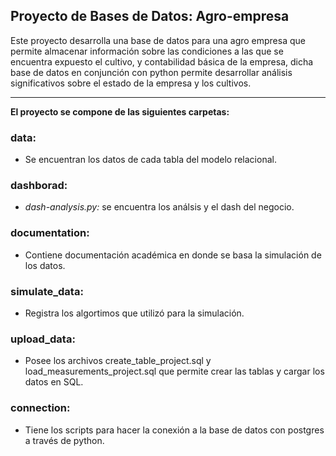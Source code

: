 ## Proyecto de Bases de Datos: Agro-empresa

Este proyecto desarrolla una base de datos para una agro empresa que permite almacenar 
información sobre las condiciones a las que se encuentra expuesto el cultivo, y contabilidad básica 
de la empresa, dicha base de datos en conjunción con python permite desarrollar análisis significativos 
sobre el estado de la empresa y los cultivos.

----

**El proyecto se compone de las siguientes carpetas:**

### data: 
- Se encuentran los datos de cada tabla del modelo relacional.

### dashborad: 
- *dash-analysis.py:* se encuentra los análsis y el dash del negocio.

### documentation:
- Contiene documentación académica en donde se basa la simulación de los datos.

### simulate\_data:
- Registra los algortimos que utilizó para la simulación.

### upload\_data:
- Posee los archivos create\_table\_project.sql y load\_measurements\_project.sql que permite crear las tablas y cargar los datos en SQL.

### connection: 
- Tiene los scripts para hacer la conexión a la base de datos con postgres a través de python.
